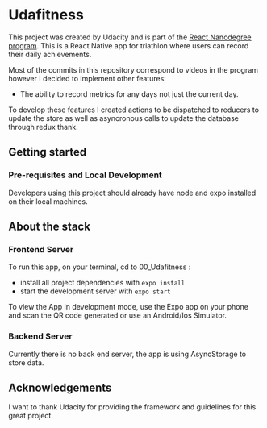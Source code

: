 # Udafitness

This project was created by Udacity and is part of the [React Nanodegree program](https://www.udacity.com/course/react-nanodegree--nd019).
This is a React Native app for triathlon where users can record their daily achievements.

Most of the commits in this repository correspond to videos in the program however I decided to implement other features:
- The ability to record metrics for any days not just the current day.

To develop these features I created actions to be dispatched to reducers to update the store as well as asyncronous calls to update the database through redux thank.

## Getting started

### Pre-requisites and Local Development

Developers using this project should already have node and expo installed on their local machines.

## About the stack

### Frontend Server

To run this app, on your terminal, cd to 00_Udafitness :

* install all project dependencies with `expo install`
* start the development server with `expo start`

To view the App in development mode, use the Expo app on your phone and scan the QR code generated or use an Android/Ios Simulator.

### Backend Server

Currently there is no back end server, the app is using AsyncStorage to store data.

## Acknowledgements

I want to thank Udacity for providing the framework and guidelines for this great project.

